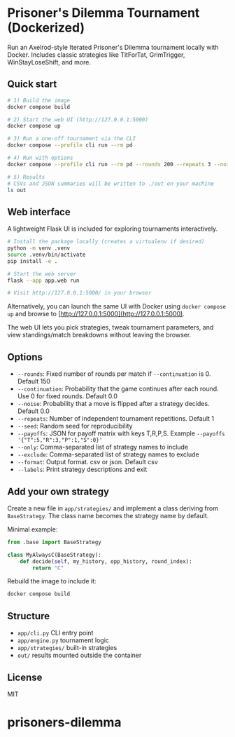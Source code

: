 # Prisoner's Dilemma Tournament (Dockerized)

Run an Axelrod-style Iterated Prisoner's Dilemma tournament locally with Docker.
Includes classic strategies like TitForTat, GrimTrigger, WinStayLoseShift, and more.

## Quick start

```bash
# 1) Build the image
docker compose build

# 2) Start the web UI (http://127.0.0.1:5000)
docker compose up

# 3) Run a one-off tournament via the CLI
docker compose --profile cli run --rm pd

# 4) Run with options
docker compose --profile cli run --rm pd --rounds 200 --repeats 3 --noise 0.03 --continuation 0.0 --seed 123

# 5) Results
# CSVs and JSON summaries will be written to ./out on your machine
ls out
```

## Web interface

A lightweight Flask UI is included for exploring tournaments interactively.

```bash
# Install the package locally (creates a virtualenv if desired)
python -m venv .venv
source .venv/bin/activate
pip install -e .

# Start the web server
flask --app app.web run

# Visit http://127.0.0.1:5000/ in your browser
```

Alternatively, you can launch the same UI with Docker using `docker compose up`
and browse to [http://127.0.0.1:5000](http://127.0.0.1:5000).

The web UI lets you pick strategies, tweak tournament parameters, and view standings/match breakdowns without leaving the browser.

## Options

- `--rounds`: Fixed number of rounds per match if `--continuation` is 0. Default 150
- `--continuation`: Probability that the game continues after each round. Use 0 for fixed rounds. Default 0.0
- `--noise`: Probability that a move is flipped after a strategy decides. Default 0.0
- `--repeats`: Number of independent tournament repetitions. Default 1
- `--seed`: Random seed for reproducibility
- `--payoffs`: JSON for payoff matrix with keys T,R,P,S. Example `--payoffs '{"T":5,"R":3,"P":1,"S":0}'`
- `--only`: Comma-separated list of strategy names to include
- `--exclude`: Comma-separated list of strategy names to exclude
- `--format`: Output format. csv or json. Default csv
- `--labels`: Print strategy descriptions and exit

## Add your own strategy

Create a new file in `app/strategies/` and implement a class deriving from `BaseStrategy`.
The class name becomes the strategy name by default.

Minimal example:

```python
from .base import BaseStrategy

class MyAlwaysC(BaseStrategy):
    def decide(self, my_history, opp_history, round_index):
        return "C"
```

Rebuild the image to include it:

```bash
docker compose build
```

## Structure

- `app/cli.py` CLI entry point
- `app/engine.py` tournament logic
- `app/strategies/` built-in strategies
- `out/` results mounted outside the container

## License

MIT
# prisoners-dilemma
